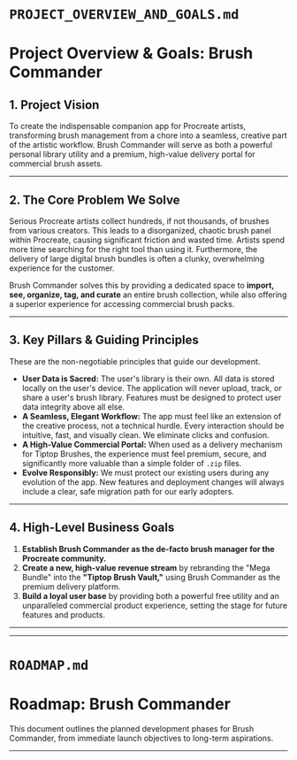 # `PROJECT_OVERVIEW_AND_GOALS.md`

# **Project Overview & Goals: Brush Commander**

## **1. Project Vision**

To create the indispensable companion app for Procreate artists, transforming brush management from a chore into a seamless, creative part of the artistic workflow. Brush Commander will serve as both a powerful personal library utility and a premium, high-value delivery portal for commercial brush assets.

---

## **2. The Core Problem We Solve**

Serious Procreate artists collect hundreds, if not thousands, of brushes from various creators. This leads to a disorganized, chaotic brush panel within Procreate, causing significant friction and wasted time. Artists spend more time searching for the right tool than using it. Furthermore, the delivery of large digital brush bundles is often a clunky, overwhelming experience for the customer.

Brush Commander solves this by providing a dedicated space to **import, see, organize, tag, and curate** an entire brush collection, while also offering a superior experience for accessing commercial brush packs.

---

## **3. Key Pillars & Guiding Principles**

These are the non-negotiable principles that guide our development.

*   **User Data is Sacred:** The user's library is their own. All data is stored locally on the user's device. The application will never upload, track, or share a user's brush library. Features must be designed to protect user data integrity above all else.
*   **A Seamless, Elegant Workflow:** The app must feel like an extension of the creative process, not a technical hurdle. Every interaction should be intuitive, fast, and visually clean. We eliminate clicks and confusion.
*   **A High-Value Commercial Portal:** When used as a delivery mechanism for Tiptop Brushes, the experience must feel premium, secure, and significantly more valuable than a simple folder of `.zip` files.
*   **Evolve Responsibly:** We must protect our existing users during any evolution of the app. New features and deployment changes will always include a clear, safe migration path for our early adopters.

---

## **4. High-Level Business Goals**

1.  **Establish Brush Commander as the de-facto brush manager for the Procreate community.**
2.  **Create a new, high-value revenue stream** by rebranding the "Mega Bundle" into the **"Tiptop Brush Vault,"** using Brush Commander as the premium delivery platform.
3.  **Build a loyal user base** by providing both a powerful free utility and an unparalleled commercial product experience, setting the stage for future features and products.

---
---

# `ROADMAP.md`

# **Roadmap: Brush Commander**

This document outlines the planned development phases for Brush Commander, from immediate launch objectives to long-term aspirations.

---